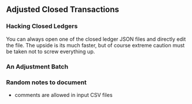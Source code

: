 

## Adjusted Closed Transactions

### Hacking Closed Ledgers

You can always open one of the closed ledger JSON files and directly
edit the file.  The upside is its much faster, but of course extreme
caution must be taken not to screw everything up.

### An Adjustment Batch



### Random notes to document

* comments are allowed in input CSV files